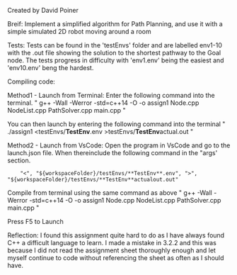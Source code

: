 Created by David Poiner

Breif:
Implement a simplified algorithm for Path Planning, and use it with a simple simulated 2D robot moving around a room

Tests: 
Tests can be found in the 'testEnvs' folder and are labelled env1-10 with the .out file showing the solution to the shortest pathway to the Goal node. The tests progress in difficulty with 'env1.env' being the easiest and 'env10.env' beng the hardest.

Compiling code:

Method1 - Launch from Terminal: Enter the following command into the terminal.
        " g++ -Wall -Werror -std=c++14 -O -o assign1 Node.cpp NodeList.cpp PathSolver.cpp main.cpp "

You can then launch by entering the following command into the terminal
        " ./assign1 <testEnvs/**TestEnv**.env  >testEnvs/**TestEnv**actual.out "


Method2 - Launch from VsCode: Open the program in VsCode and go to the launch.json file. When thereinclude the following command in the "args' section.

        "<", "${workspaceFolder}/testEnvs/**TestEnv**.env", ">", "${workspaceFolder}/testEnvs/**TestEnv**actualout.out"

Compile from terminal using the same command as above
        " g++ -Wall -Werror -std=c++14 -O -o assign1 Node.cpp NodeList.cpp PathSolver.cpp main.cpp "

Press F5 to Launch


Reflection:
I found this assignment quite hard to do as I have always found C++ a difficult language to learn. 
I made a mistake in 3.2.2 and this was because I did not read the assignment sheet thoroughly enough and let myself continue to code without referencing the sheet as often as I should have. 